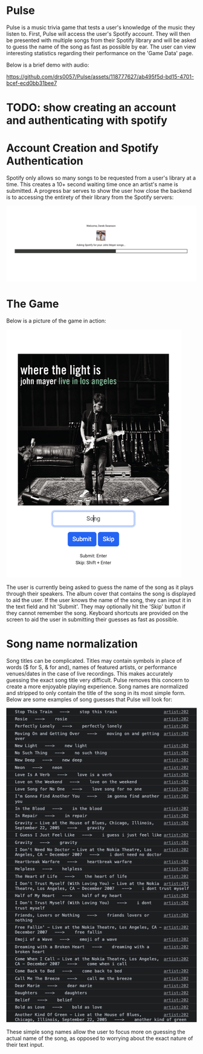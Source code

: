 # Pulse
Pulse is a music trivia game that tests a user's knowledge of the music they listen to. 
First, Pulse will access the user's Spotify account. They will then be presented with multiple songs from their Spotify library and will be asked to guess the name of the song as fast as possible by ear.
The user can view interesting statistics regarding their performance on the 'Game Data' page.

Below is a brief demo with audio:

https://github.com/drs0057/Pulse/assets/118777627/ab495f5d-bd15-4701-bcef-ecd0bb31bee7



# TODO: show creating an account and authenticating with spotify
# Account Creation and Spotify Authentication
Spotify only allows so many songs to be requested from a user's library at a time. This creates a 10+ second waiting time once an artist's name is submitted. A progress bar serves to show the user how close the backend is to accessing the entirety of their library from the Spotify servers:

![Progress bar](README_pictures/progressBar.png)


# The Game
Below is a picture of the game in action:

![User is being asked to submit a song guess](README_pictures/songGuess.png)

The user is currently being asked to guess the name of the song as it plays through their speakers. The album cover that contains the song is displayed to aid the user. If the user knows the name of the song, they can input it in the text field and hit 'Submit'. They may optionally hit the 'Skip' button if they cannot remember the song. Keyboard shortcuts are provided on the screen to aid the user in submitting their guesses as fast as possible.



# Song name normalization
Song titles can be complicated. Titles may contain symbols in place of words ($ for S, & for and), names of featured artists, or performance venues/dates in the case of live recordings.
This makes accurately guessing the exact song title very difficult.
Pulse removes this concern to create a more enjoyable playing experience.
Song names are normalized and stripped to only contain the title of the song in its most simple form. Below are some examples of song guesses that Pulse will look for:

![Normalized song names](README_pictures/normalizedNames.png)

These simple song names allow the user to focus more on guessing the actual name of the song, as opposed to worrying about the exact nature of their text input.
